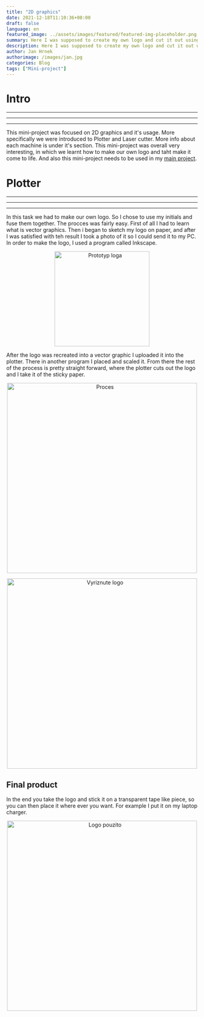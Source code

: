 ```yaml
---
title: "2D graphics"
date: 2021-12-18T11:10:36+08:00
draft: false
language: en
featured_image: ../assets/images/featured/featured-img-placeholder.png
summary: Here I was supposed to create my own logo and cut it out using a plotter.
description: Here I was supposed to create my own logo and cut it out using a plotter.
author: Jan Hrnek
authorimage: /images/jan.jpg
categories: Blog
tags: ["Mini-project"]
---
```


# Intro

***

---

___

This mini-project was focused on 2D graphics and it's usage. More specifically we were introduced to Plotter and Laser cutter. More info about each machine is under it's section. This mini-project was overall very interesting, in which we learnt how to make our own logo and taht make it come to life. And also this mini-project needs to be used in my [main project](https://267814.github.io/267814_ZPC_2025/main-project/).

# Plotter

***

---

___

In this task we had to make our own logo. So I chose to use my initials and fuse them together. 
The procces was fairly easy. First of all I had to learn what is vector graphics. Then i began to sketch my logo on paper, and after I was satisfied with teh result I took a photo of it so I could send it to my PC. In order to make the logo, I used a program called Inkscape.

<p align="center">
  <img src="/images/prototyp-loga.jpg" alt="Prototyp loga" class="rounded-2xl shadow-lg" width="250">
</p>

After the logo was recreated into a vector graphic I uploaded it into the plotter. There in another program I placed and scaled it. From there the rest of the process is pretty straight forward, where the plotter cuts out the logo and I take it of the sticky paper.

<p align="center">
  <img src="/images/proces-loga.jpg" alt="Proces" class="rounded-2xl shadow-lg" width="500">
</p>

<p align="center">
  <img src="/images/vyriznuty-logo.jpg" alt="Vyriznute logo" class="rounded-2xl shadow-lg" width="500">
</p>

## Final product

In the end you take the logo and stick it on a transparent tape like piece, so you can then place it where ever you want. For example I put it on my laptop charger.

<p align="center">
  <img src="/images/vuzite-logo.jpg" alt="Logo pouzito" class="rounded-2xl shadow-lg" width="500">
</p>
